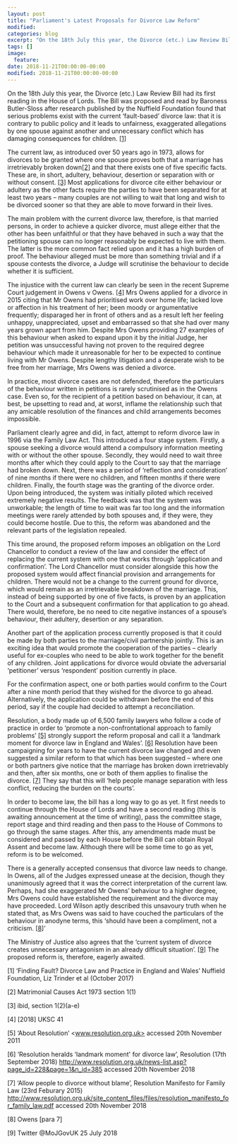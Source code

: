 ```yaml
---
layout: post
title: "Parliament's Latest Proposals for Divorce Law Reform"
modified:
categories: blog
excerpt: "On the 18th July this year, the Divorce (etc.) Law Review Bill had its first reading in the House of Lords. Will it solve the problem of 'fault-based' divorce law?"
tags: []
image:
  feature:
date: 2018-11-21T00:00:00-00:00
modified: 2018-11-21T00:00:00-00:00
---
```



On the 18th July this year, the Divorce (etc.) Law Review Bill had its first reading in the House of Lords. The Bill was proposed and read by Baroness Butler-Sloss after research published by the Nuffield Foundation found that serious problems exist with the current ‘fault-based’ divorce law: that it is contrary to public policy and it leads to unfairness, exaggerated allegations by one spouse against another and unnecessary conflict which has damaging consequences for children. [[1]](#1)

The current law, as introduced over 50 years ago in 1973, allows for divorces to be granted where one spouse proves both that a marriage has irretrievably broken down[[2]](#2)  and that there exists one of five specific facts. These are, in short, adultery, behaviour, desertion or separation with or without consent. [[3]](#3)  Most applications for divorce cite either behaviour or adultery as the other facts require the parties to have been separated for at least two years – many couples are not willing to wait that long and wish to be divorced sooner so that they are able to move forward in their lives. 

The main problem with the current divorce law, therefore, is that married persons, in order to achieve a quicker divorce, must allege either that the other has been unfaithful or that they have behaved in such a way that the petitioning spouse can no longer reasonably be expected to live with them. The latter is the more common fact relied upon and it has a high burden of proof. The behaviour alleged must be more than something trivial and if a spouse contests the divorce, a Judge will scrutinise the behaviour to decide whether it is sufficient.

The injustice with the current law can clearly be seen in the recent Supreme Court judgement in Owens v Owens. [[4]](#4)  Mrs Owens applied for a divorce in 2015 citing that Mr Owens had prioritised work over home life; lacked love or affection in his treatment of her; been moody or argumentative frequently; disparaged her in front of others and as a result left her feeling unhappy, unappreciated, upset and embarrassed so that she had over many years grown apart from him. Despite Mrs Owens providing 27 examples of this behaviour when asked to expand upon it by the initial Judge, her petition was unsuccessful having not proven to the required degree behaviour which made it unreasonable for her to be expected to continue living with Mr Owens.  Despite lengthy litigation and a desperate wish to be free from her marriage, Mrs Owens was denied a divorce.

In practice, most divorce cases are not defended, therefore the particulars of the behaviour written in petitions is rarely scrutinised as in the Owens case. Even so, for the recipient of a petition based on behaviour, it can, at best, be upsetting to read and, at worst, inflame the relationship such that any amicable resolution of the finances and child arrangements becomes impossible.

Parliament clearly agree and did, in fact, attempt to reform divorce law in 1996 via the Family Law Act. This introduced a four stage system. Firstly, a spouse seeking a divorce would attend a compulsory information meeting with or without the other spouse. Secondly, they would need to wait three months after which they could apply to the Court to say that the marriage had broken down. Next, there was a period of ‘reflection and consideration’ of nine months if there were no children, and fifteen months if there were children. Finally, the fourth stage was the granting of the divorce order. Upon being introduced, the system was initially piloted which received extremely negative results. The feedback was that the system was unworkable; the length of time to wait was far too long and the information meetings were rarely attended by both spouses and, if they were, they could become hostile. Due to this, the reform was abandoned and the relevant parts of the legislation repealed.

This time around, the proposed reform imposes an obligation on the Lord Chancellor to conduct a review of the law and consider the effect of replacing the current system with one that works through ‘application and confirmation’. The Lord Chancellor must consider alongside this how the proposed system would affect financial provision and arrangements for children. There would not be a change to the current ground for divorce, which would remain as an irretrievable breakdown of the marriage. This, instead of being supported by one of five facts, is proven by an application to the Court and a subsequent confirmation for that application to go ahead. There would, therefore, be no need to cite negative instances of a spouse’s behaviour, their adultery, desertion or any separation. 

Another part of the application process currently proposed is that it could be made by both parties to the marriage/civil partnership jointly. This is an exciting idea that would promote the cooperation of the parties – clearly useful for ex-couples who need to be able to work together for the benefit of any children. Joint applications for divorce would obviate the adversarial ‘petitioner’ versus ‘respondent’ position currently in place. 

For the confirmation aspect, one or both parties would confirm to the Court after a nine month period that they wished for the divorce to go ahead. Alternatively, the application could be withdrawn before the end of this period, say if the couple had decided to attempt a reconciliation. 

Resolution, a body made up of 6,500 family lawyers who follow a code of practice in order to ‘promote a non-confrontational approach to family problems’ [[5]](#5) strongly support the reform proposal and call it a ‘landmark moment for divorce law in England and Wales’. [[6]](#6) Resolution have been campaigning for years to have the current divorce law changed and even suggested a similar reform to that which has been suggested – where one or both partners give notice that the marriage has broken down irretrievably and then, after six months, one or both of them applies to finalise the divorce. [[7]](#7) They say that this will ‘help people manage separation with less conflict, reducing the burden on the courts’.

In order to become law, the bill has a long way to go as yet. It first needs to continue through the House of Lords and have a second reading (this is awaiting announcement at the time of writing), pass the committee stage, report stage and third reading and then pass to the House of Commons to go through the same stages. After this, any amendments made must be considered and passed by each House before the Bill can obtain Royal Assent and become law. Although there will be some time to go as yet, reform is to be welcomed. 

There is a generally accepted consensus that divorce law needs to change. In Owens, all of the Judges expressed unease at the decision, though they unanimously agreed that it was the correct interpretation of the current law. Perhaps, had she exaggerated Mr Owens’ behaviour to a higher degree, Mrs Owens could have established the requirement and the divorce may have proceeded. Lord Wilson aptly described this unsavoury truth when he stated that, as Mrs Owens was said to have couched the particulars of the behaviour in anodyne terms, this ‘should have been a compliment, not a criticism. [[8]](#8)’  

The Ministry of Justice also agrees that the ‘current system of divorce creates unnecessary antagonism in an already difficult situation’. [[9]](#9) The proposed reform is, therefore, eagerly awaited.



<a name="1">[1]</a>  ‘Finding Fault? Divorce Law and Practice in England and Wales’ Nuffield Foundation, Liz Trinder et al (October 2017)

<a name="2">[2]</a> Matrimonial Causes Act 1973 section 1(1)

<a name="3">[3]</a> ibid, section 1(2)(a-e)

<a name="4">[4]</a> [2018] UKSC 41	

<a name="5">[5]</a> ‘About Resolution’ <www.resolution.org.uk> accessed 20th November 2011

<a name="6">[6]</a> ‘Resolution heralds ‘landmark moment' for divorce law’, Resolution (17th September 2018) <http://www.resolution.org.uk/news-list.asp?page_id=228&page=1&n_id=385> accessed 20th November 2018

<a name="7">[7]</a> ‘Allow people to divorce without blame’, Resolution Manifesto for Family Law (23rd Feburary 2015) <http://www.resolution.org.uk/site_content_files/files/resolution_manifesto_for_family_law.pdf> accessed 20th November 2018

<a name="8">[8]</a> Owens [para 7]

<a name="9">[9]</a> Twitter @MoJGovUK 25 July 2018